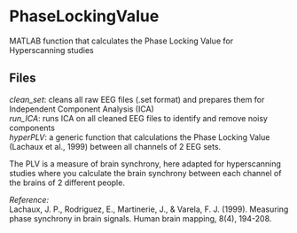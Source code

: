 # PhaseLockingValue
MATLAB function that calculates the Phase Locking Value for Hyperscanning studies

## Files

*clean_set*: cleans all raw EEG files (.set format) and prepares them for Independent Component Analysis (ICA)  
*run_ICA*: runs ICA on all cleaned EEG files to identify and remove noisy components  
*hyperPLV*: a generic function that calculations the Phase Locking Value (Lachaux et al., 1999) between all channels of 2 EEG sets.  

The PLV is a measure of brain synchrony, here adapted for hyperscanning studies where you calculate the brain synchrony between each channel of the brains of 2 different people.  

*Reference:*  
Lachaux, J. P., Rodriguez, E., Martinerie, J., & Varela, F. J. (1999). Measuring phase synchrony in brain signals. Human brain mapping, 8(4), 194-208. 
